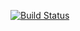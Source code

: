 [![Build Status](https://travis-ci.com/CollinDietz/travis-ci-hw.svg?branch=master)](https://travis-ci.com/CollinDietz/travis-ci-hw)
